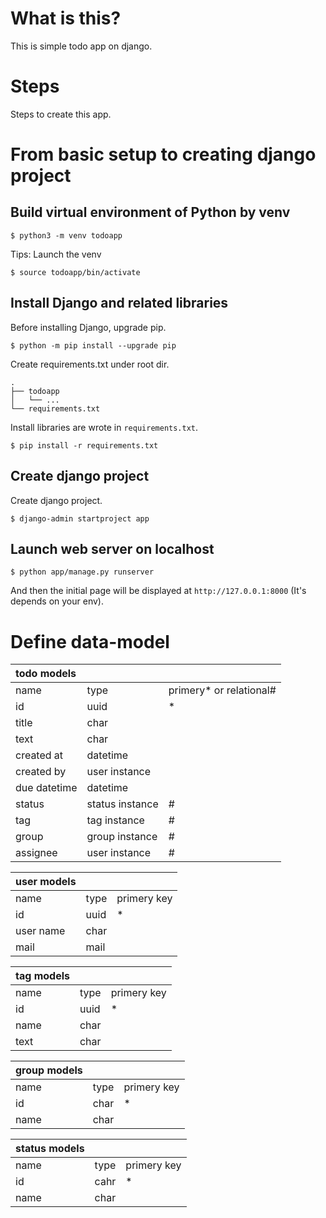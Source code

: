 # What is this?
This is simple todo app on django.

# Steps

Steps to create this app.

# From basic setup to creating django project  

## Build virtual environment of Python by venv

```{shell}
$ python3 -m venv todoapp
```

Tips: Launch the venv

```{shell}
$ source todoapp/bin/activate
```

## Install Django and related libraries

Before installing Django, upgrade pip.

```{shell}
$ python -m pip install --upgrade pip
```

Create requirements.txt under root dir.

```
.
├── todoapp
│   └── ...
└── requirements.txt
```

Install libraries are wrote in `requirements.txt`.

```{shell}
$ pip install -r requirements.txt
```

## Create django project

Create django project.

```{shell}
$ django-admin startproject app
```

## Launch web server on localhost

```{shell}
$ python app/manage.py runserver
```

And then the initial page will be displayed at `http://127.0.0.1:8000` (It's depends on your env).

# Define data-model

|todo models|||
|:-|:-|:-|
|name|type|primery* or relational#|
|id|uuid|*|
|title|char||
|text|char||
|created at|datetime||
|created by|user instance||
|due datetime|datetime||
|status|status instance|#|
|tag|tag instance|#|
|group|group instance|#|
|assignee|user instance|#|

|user models|||
|:-|:-|:-|
|name|type|primery key|
|id|uuid|*|
|user name|char||
|mail|mail||

|tag models|||
|:-|:-|:-|
|name|type|primery key|
|id|uuid|*|
|name|char||
|text|char||

|group models|||
|:-|:-|:-|
|name|type|primery key|
|id|char|*|
|name|char||


|status models|||
|:-|:-|:-|
|name|type|primery key|
|id|cahr|*|
|name|char||

